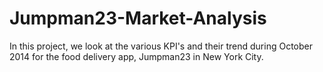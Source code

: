 # Jumpman23-Market-Analysis
In this project, we look at the various KPI's and their trend during October 2014 for the food delivery app, Jumpman23 in New York City.
